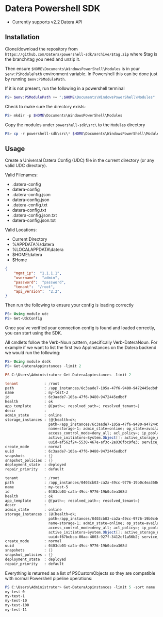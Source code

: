 Datera Powershell SDK
=====================

* Currently supports v2.2 Datera API

Installation
------------

Clone/download the repository from
`https://github.com/Datera/powershell-sdk/archive/$tag.zip` where $tag is the
branch/tag you need and unzip it.

Then ensure `$HOME\Documents\WindowsPowerShell\Modules` is in your
`$env:PSModulePath` environment variable. In Powershell this can be done just
by running `$env:PSModulePath`.

If it is not present, run the following in a powershell terminal
```powershell
PS> $env:PSModulePath += ";$HOME\Documents\WindowsPowerShell\Modules"
```

Check to make sure the directory exists:
```powershell
PS> mkdir -p $HOME\Documents\WindowsPowerShell\Modules
```

Copy the modules under `powershell-sdk\src\` to the `Modules` directory
```powershell
PS> cp -r powershell-sdk\src\* $HOME\Documents\WindowsPowerShell\Modules
```

Usage
-----

Create a Universal Datera Config (UDC) file in the current directory (or any
valid UDC directory).

Valid Filenames:
* .datera-config
* datera-config
* .datera-config.json
* datera-config.json
* .datera-config.txt
* datera-config.txt
* .datera-config.json.txt
* datera-config.json.txt

Valid Locations:
* Current Directory
* %APPDATA%\datera
* %LOCALAPPDATA\datera
* $HOME\datera
* $Home

```json
{
    "mgmt_ip":  "1.1.1.1",
    "username":  "admin",
    "password":  "password",
    "tenant":  "/root",
    "api_version":  "2.2",
}
```

Then run the following to ensure your config is loading correctly
```powershell
PS> Using module udc
PS> Get-UdcConfig
```

Once you've verified your connection config is found and loaded correctly, you
can start using the SDK.

All cmdlets follow the Verb-Noun pattern, specifically Verb-DateraNoun.  For
example if we want to list the first two AppInstances on the Datera backend we
would run the following:
```powershell
PS> Using module dsdk
PS> Get-DateraAppinstances -limit 2

PS C:\Users\Administrator> Get-DateraAppinstances -limit 2

tenant            : /root
path              : /app_instances/6c3aade7-105a-47f6-9480-9472445edbdf
name              : my-test-3
id                : 6c3aade7-105a-47f6-9480-9472445edbdf
health            : ok
app_template      : @{path=; resolved_path=; resolved_tenant=}
descr             :
admin_state       : online
storage_instances : {@{health=ok;
                    path=/app_instances/6c3aade7-105a-47f6-9480-9472445edbdf/storage_instances/storage-1;
                    name=storage-1; admin_state=online; op_state=available; volumes=System.Object[];
                    access_control_mode=deny_all; acl_policy=; ip_pool=; access=; auth=;
                    active_initiators=System.Object[]; active_storage_nodes=System.Object[];
                    uuid=af562f24-5530-467e-af3c-2e036fbc9fe3; service_configuration=iscsi}}
create_mode       : normal
uuid              : 6c3aade7-105a-47f6-9480-9472445edbdf
snapshots         : {}
snapshot_policies : {}
deployment_state  : deployed
repair_priority   : default

tenant            : /root
path              : /app_instances/0403cb03-ca2a-49cc-9776-19b0c4ea368d
name              : my-test-5
id                : 0403cb03-ca2a-49cc-9776-19b0c4ea368d
health            : ok
app_template      : @{path=; resolved_path=; resolved_tenant=}
descr             :
admin_state       : online
storage_instances : {@{health=ok;
                    path=/app_instances/0403cb03-ca2a-49cc-9776-19b0c4ea368d/storage_instances/storage-1;
                    name=storage-1; admin_state=online; op_state=available; volumes=System.Object[];
                    access_control_mode=deny_all; acl_policy=; ip_pool=; access=; auth=;
                    active_initiators=System.Object[]; active_storage_nodes=System.Object[];
                    uuid=f67bcbca-00aa-4003-927f-3412cf1a56b2; service_configuration=iscsi}}
create_mode       : normal
uuid              : 0403cb03-ca2a-49cc-9776-19b0c4ea368d
snapshots         : {}
snapshot_policies : {}
deployment_state  : deployed
repair_priority   : default
```

Everything is returned as a list of PSCustomObjects so they are compatible with
normal Powershell pipeline operations:

```powershell
PS C:\Users\Administrator> Get-DateraAppinstances -limit 5 -sort name | ForEach {$_.name}
my-test-0
my-test-1
my-test-10
my-test-100
my-test-11
```
